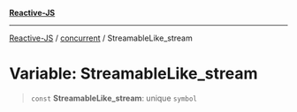 [**Reactive-JS**](../../README.md)

***

[Reactive-JS](../../README.md) / [concurrent](../README.md) / StreamableLike\_stream

# Variable: StreamableLike\_stream

> `const` **StreamableLike\_stream**: unique `symbol`
